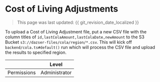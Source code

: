 # Cost of Living Adjustments
> This page was last updated: {{ git_revision_date_localized }}

To upload a Cost of Living Adjustment file, put a new CSV file with the column titles of
`id,lastColaAmount,lastColaDate,newAmount` to the S3 Bucket `s3://dazser-files/cola/region/*.csv`. This will kick off
`backend/cola.ts#default()` run which will process the CSV file and upload the results to specified
region.

|  | Level |
| --- | --- |
| Permissions | Administrator |
